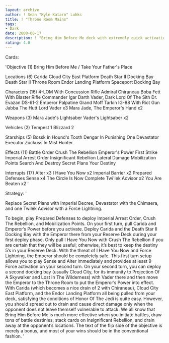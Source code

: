 ```yaml
---
layout: archive
author: ! Sean "Kyle Katarn" Luhks
title: ! "Throne Room Mains"
tags:
- Dark
date: 2000-08-17
description: ! "Bring Him Before Me deck with extremely quick activation and enough black and blue to, well, turn the Light Side black and blue."
rating: 4.0
---
```

Cards: 

'Objective (1)
Bring Him Before Me / Take Your Father's Place

Locations (6)
Carida
Cloud City East Platform
Death Star II Docking Bay
Death Star II Throne Room
Endor Landing Platform
Spaceport Docking Bay

Characters (16)
4-LOM With Concussion Rifle
Admiral Chiraneau
Boba Fett With Blaster Rifle
Commander Igar
Darth Vader, Dark Lord Of The Sith
Dr. Evazan
DS-61-2
Emperor Palpatine
Grand Moff Tarkin
IG-88 With Riot Gun
Jabba The Hutt
Lord Vader x3
Mara Jade, The Emperor's Hand x2

Weapons (3)
Mara Jade's Lightsaber
Vader's Lightsaber x2

Vehicles (2)
Tempest 1
Blizzard 2

Starships (5)
Bossk In Hound's Tooth
Dengar In Punishing One
Devastator
Executor
Zuckuss In Mist Hunter

Effects (11)
Battle Order
Crush The Rebellion
Emperor's Power
First Strike
Imperial Arrest Order
Insignificant Rebellion
Lateral Damage
Mobilization Points
Search And Destroy
Secret Plans
Your Destiny

Interrupts (17)
Alter x3
I Have You Now x2
Imperial Barrier x2
Prepared Defenses
Sense x4
The Circle Is Now Complete
Twi'lek Advisor x2
You Are Beaten x2
'

Strategy: '

Replace Secret Plans with Imperial Decree, Devastator with the Chimaera, and one Twilek Advisor with a Force Lightning.

To begin, play Prepared Defenses to deploy Imperial Arrest Order, Crush The Rebellion, and Mobilization Points.  On your first turn, pull Carida and Emperor’s Power before you activate.	Deploy Carida and the Death Star II Docking Bay with the Emperor there from your Reserve Deck during your first deploy phase.	Only pull I Have You Now with Crush The Rebellion if you are certain that they will be useful; otherwise, it’s best to keep the destiny 5’s in your Reserve Deck.  With the threat of I Have You Now and Force Lightning, the Emperor should be completely safe.  This first turn setup allows you to play Sense and Alter immediately and provides at least 9 Force activation on your second turn.	On your second turn, you can deploy a second docking bay (usually Cloud City, for its immunity to Projection Of A Skywalker and Lost In The Wilderness) with Vader there and then move the Emperor to the Throne Room to put the Emperor’s Power into effect.  With Carida (which becomes a nice drain of 2 with Chiraneau), Cloud City East Platform, and the Endor Landing Platform all being pulled from your deck, satisfying the conditions of Honor Of The Jedi is quite easy.  However, you should spread out to drain and cause direct damage only when the opponent does not leave themself vulnerable to attack.  We all know that Bring Him Before Me is much more effective when you initiate battles, draw tons of battle destinies, stack cards on Insignificant Rebellion, and drain away at the opponent’s locations.  The text of the flip side of the objective is merely a bonus, and most of your wins should be in the conventional fashion. '